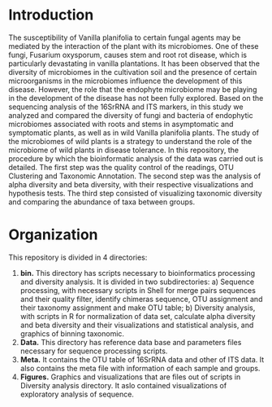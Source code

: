 # Introduction
The susceptibility of Vanilla planifolia to certain fungal agents may be mediated by the interaction of the plant with its microbiomes. One of these fungi, Fusarium oxysporum, causes stem and root rot disease, which is particularly devastating in vanilla plantations. It has been observed that the diversity of microbiomes in the cultivation soil and the presence of certain microorganisms in the microbiomes influence the development of this disease. However, the role that the endophyte microbiome may be playing in the development of the disease has not been fully explored. Based on the sequencing analysis of the 16SrRNA and ITS markers, in this study we analyzed and compared the diversity of fungi and bacteria of endophytic microbiomes associated with roots and stems in asymptomatic and symptomatic plants, as well as in wild Vanilla planifolia plants. The study of the microbiomes of wild plants is a strategy to understand the role of the microbiome of wild plants in disease tolerance. In this repository, the procedure by which the bioinformatic analysis of the data was carried out is detailed. The first step was the quality control of the readings, OTU Clustering and Taxonomic Annotation. The second step was the analysis of alpha diversity and beta diversity, with their respective visualizations and hypothesis tests. The third step consisted of visualizing taxonomic diversity and comparing the abundance of taxa between groups. 
# Organization
This repository is divided in 4 directories: 
1.	**bin.** This directory has scripts necessary to bioinformatics processing and diversity analysis. It is divided in two subdirectories: a) Sequence processing, with necessary scripts in Shell for merge pairs sequences and their quality filter, identify chimeras sequence, OTU assignment and their taxonomy assignment and make OTU table; b) Diversity analysis, with scripts in R for normalization of data set, calculate alpha diversity and beta diversity and their visualizations and statistical analysis, and graphics of binning taxonomic. 
2.	**Data.** This directory has reference data base and parameters files necessary for sequence processing scripts. 
3.	**Meta.** It contains the OTU table of 16SrRNA data and other of ITS data.  It also contains the meta file with information of each sample and groups. 
4.	**Figures.** Graphics and visualizations that are files out of scripts in Diversity analysis directory. It aslo contained visualizations of exploratory analysis of sequence.

